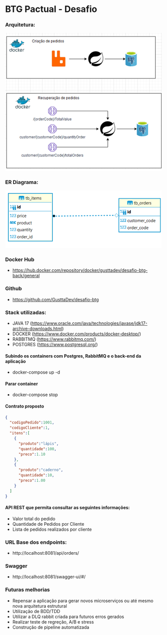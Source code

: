 # BTG Pactual - Desafio

### Arquitetura:
![](arquitetura.jpg)

### ER Diagrama:
![](bd.jpg)

### Docker Hub

- https://hub.docker.com/repository/docker/gusttadev/desafio-btg-back/general

### Github

- https://github.com/GusttaDev/desafio-btg

### Stack utilizadas:

- JAVA 17 (https://www.oracle.com/java/technologies/javase/jdk17-archive-downloads.html)
- DOCKER (https://www.docker.com/products/docker-desktop/)
- RABBITMQ (https://www.rabbitmq.com/)
- POSTGRES (https://www.postgresql.org/)

#### Subindo os containers com Postgres, RabbitMQ e o back-end da aplicação
- docker-compose up -d

#### Parar container
- docker-compose stop

#### Contrato proposto

```json
{
  "codigoPedido":1001,
  "codigoCliente":1,
  "itens":[
    {
      "produto":"lápis",
      "quantidade":100,
      "preco":1.10
    },
    {
      "produto":"caderno",
      "quantidade":10,
      "preco":1.00
    }
  ]
}

```

#### API REST que permita consultar as seguintes informações:
- Valor total do pedido
- Quantidade de Pedidos por Cliente
- Lista de pedidos realizados por cliente

### URL Base dos endpoints:

- http://localhost:8081/api/orders/

### Swagger

- http://localhost:8081/swagger-ui/#/

### Futuras melhorias

- Repensar a aplicação para gerar novos microserviços ou até mesmo nova arquitetura estrutural
- Utilização de BDD/TDD
- Utilizar a DLQ rabbit criada para futuros erros gerados
- Realizar teste de regreção, A/B e stress
- Construção de pipeline automatizada
